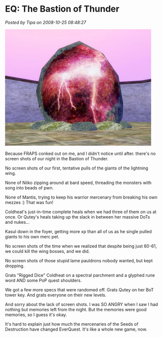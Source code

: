 # EQ: The Bastion of Thunder

*Posted by Tipa on 2008-10-25 08:48:27*

![](../uploads/2008/10/eqgame-2008-10-25-07-09-32-24.jpg "eqgame-2008-10-25-07-09-32-24")

Because FRAPS conked out on me, and I didn't notice until after. there's no screen shots of our night in the Bastion of Thunder.

No screen shots of our first, tentative pulls of the giants of the lightning wing.

None of Niiko zipping around at bard speed, threading the monsters with song into beads of pwn.

None of Mantis, trying to keep his warrior mercenary from breaking his own mezzes :) That was fun!

Coldheat's just-in-time complete heals when we had three of them on us at once. Or Qutey's heals taking up the slack in between her massive DoTs and nukes...

Kasul down in the foyer, getting more xp than all of us as he single pulled giants to his own merc pet.

No screen shots of the time when we realized that despite being just 60-61, we could kill the wing bosses, and we did.

No screen shots of those stupid lame pauldrons nobody wanted, but kept dropping.

Grats "Rigged Dice" Coldheat on a spectral parchment and a glyphed rune word AND some PoP quest shoulders.

We got a few more specs that were randomed off. Grats Qutey on her BoT tower key. And grats everyone on their new levels.

And sorry about the lack of screen shots. I was SO ANGRY when I saw I had nothing but memories left from the night. But the memories were good memories, so I guess it's okay.

It's hard to explain just how much the mercenaries of the Seeds of Destruction have changed EverQuest. It's like a whole new game, now.

